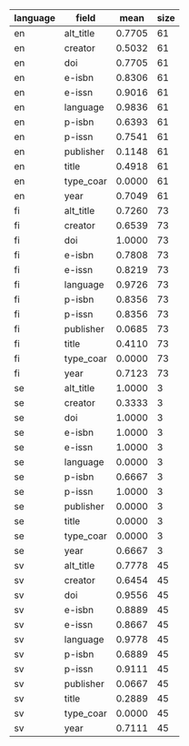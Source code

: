 | language   | field     |   mean |   size |
|------------|-----------|--------|--------|
| en         | alt_title | 0.7705 |     61 |
| en         | creator   | 0.5032 |     61 |
| en         | doi       | 0.7705 |     61 |
| en         | e-isbn    | 0.8306 |     61 |
| en         | e-issn    | 0.9016 |     61 |
| en         | language  | 0.9836 |     61 |
| en         | p-isbn    | 0.6393 |     61 |
| en         | p-issn    | 0.7541 |     61 |
| en         | publisher | 0.1148 |     61 |
| en         | title     | 0.4918 |     61 |
| en         | type_coar | 0.0000 |     61 |
| en         | year      | 0.7049 |     61 |
| fi         | alt_title | 0.7260 |     73 |
| fi         | creator   | 0.6539 |     73 |
| fi         | doi       | 1.0000 |     73 |
| fi         | e-isbn    | 0.7808 |     73 |
| fi         | e-issn    | 0.8219 |     73 |
| fi         | language  | 0.9726 |     73 |
| fi         | p-isbn    | 0.8356 |     73 |
| fi         | p-issn    | 0.8356 |     73 |
| fi         | publisher | 0.0685 |     73 |
| fi         | title     | 0.4110 |     73 |
| fi         | type_coar | 0.0000 |     73 |
| fi         | year      | 0.7123 |     73 |
| se         | alt_title | 1.0000 |      3 |
| se         | creator   | 0.3333 |      3 |
| se         | doi       | 1.0000 |      3 |
| se         | e-isbn    | 1.0000 |      3 |
| se         | e-issn    | 1.0000 |      3 |
| se         | language  | 0.0000 |      3 |
| se         | p-isbn    | 0.6667 |      3 |
| se         | p-issn    | 1.0000 |      3 |
| se         | publisher | 0.0000 |      3 |
| se         | title     | 0.0000 |      3 |
| se         | type_coar | 0.0000 |      3 |
| se         | year      | 0.6667 |      3 |
| sv         | alt_title | 0.7778 |     45 |
| sv         | creator   | 0.6454 |     45 |
| sv         | doi       | 0.9556 |     45 |
| sv         | e-isbn    | 0.8889 |     45 |
| sv         | e-issn    | 0.8667 |     45 |
| sv         | language  | 0.9778 |     45 |
| sv         | p-isbn    | 0.6889 |     45 |
| sv         | p-issn    | 0.9111 |     45 |
| sv         | publisher | 0.0667 |     45 |
| sv         | title     | 0.2889 |     45 |
| sv         | type_coar | 0.0000 |     45 |
| sv         | year      | 0.7111 |     45 |
